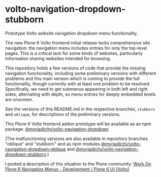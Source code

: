 # volto-navigation-dropdown-stubborn

Prototype Volto website navigation dropdown menu functionality.

The new Plone 6 Volto frontend initial release lacks comprehensive site
navigation: the navigation menu includes entries for only the top-level
pages. This is a critical lack for some kinds of websites, particularly
information sharing websites intended for browsing.

This repository holds a few versions of code that provide the missing
navigation functionality, including some preliminary versions with
different problems and this main version which is coming to provide the
full functionality, though currently with at least one problem to be
resolved. Specifically, we need to get submenus appearing in both left and
right sides, alternating with depth, so menu entries for deeply embedded
levels are onscreen.

See the versions of this README.md in the respective branches, `stubborn` and `oblique`, for descriptions of the preliminary versions.

This Plone 6 Volto frontend addon prototype will be available as an npm package: [@myriadicity/volto-navigation-dropdown](https://www.npmjs.com/package/@myriadicity/volto-navigation-dropdown)

(The malfunctioning versions are also available in repository branches
"oblique" and "stubborn" and as npm modules
[@myriadicity/volto-navigation-dropdown-oblique](https://www.npmjs.com/package/@myriadicity/volto-navigation-dropdown-oblique)
and
[@myriadicity/volto-navigation-dropdown-stubborn](https://www.npmjs.com/package/@myriadicity/volto-navigation-dropdown-stubborn).)

I posted a description of this situation to the Plone community: [Work On
Plone 6 Navigation Menus - Development / Plone 6 UI (Volto)](https://community.plone.org/t/work-on-plone-6-navigation-menus/16169)
